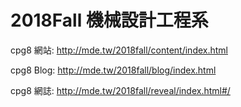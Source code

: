 # 2018Fall  機械設計工程系
cpg8 網站: http://mde.tw/2018fall/content/index.html

cpg8 Blog: http://mde.tw/2018fall/blog/index.html

cpg8 網誌: http://mde.tw/2018fall/reveal/index.html#/
